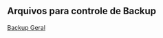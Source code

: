 ## Arquivos para controle de Backup

<a href="Backup Geral.xlsx" download="Backup Geral.xlsx">Backup Geral</a>


